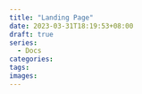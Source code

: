 ```yaml
---
title: "Landing Page"
date: 2023-03-31T18:19:53+08:00
draft: true
series:
  - Docs
categories:
tags:
images:
---
```


<!--more-->
